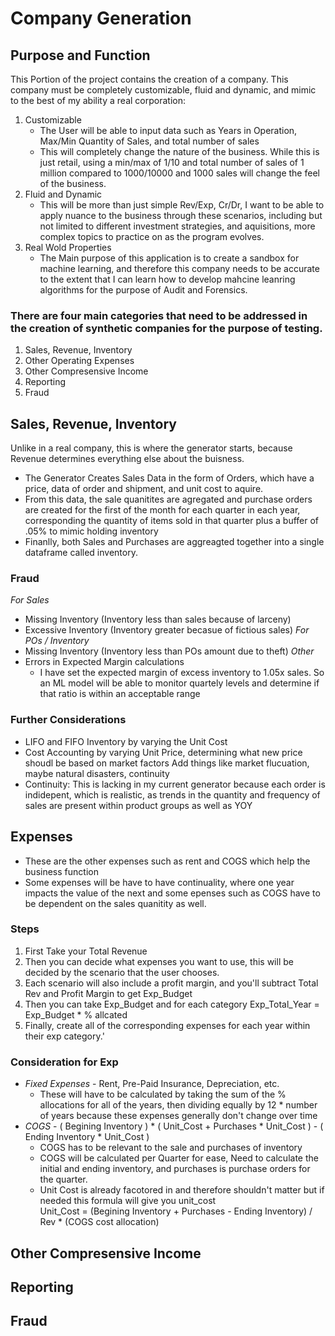 # Company Generation
## Purpose and Function
This Portion of the project contains the creation of a company. This company must be completely customizable, fluid and dynamic, and mimic to the best of my ability a real corporation:
1. Customizable
   - The User will be able to input data such as Years in Operation, Max/Min Quantity of Sales, and total number of sales
   - This will completely change the nature of the business. While this is just retail, using a min/max of 1/10 and total number of sales of 1 million compared to 1000/10000 and 1000 sales
  will change the feel of the business.
2. Fluid and Dynamic
   - This will be more than just simple Rev/Exp, Cr/Dr, I want to be able to apply nuance to the business through these scenarios, including but not limited to different investment strategies,
  and aquisitions, more complex topics to practice on as the program evolves.
3. Real Wold Properties
    - The Main purpose of this application is to create a sandbox for machine learning, and therefore this company needs to be accurate to the extent that I can learn how to develop mahcine leanring
   algorithms for the purpose of Audit and Forensics. 
  
### There are four main categories that need to be addressed in the creation of synthetic companies for the purpose of testing.
1. Sales, Revenue, Inventory
2. Other Operating Expenses
3. Other Compresensive Income
4. Reporting
5. Fraud

## Sales, Revenue, Inventory
Unlike in a real company, this is where the generator starts, because Revenue determines everything else about the buisness. 
- The Generator Creates Sales Data in the form of Orders, which have a price, data of order and shipment, and unit cost to aquire.
- From this data, the sale quanitites are agregated and purchase orders are created for the first of the month for each quarter in each year, corresponding the quantity of items sold in that quarter plus a buffer of .05% to mimic holding inventory
- Finanlly, both Sales and Purchases are aggreagted together into a single dataframe called inventory.
### Fraud
*For Sales*
- Missing Inventory (Inventory less than sales because of larceny)
- Excessive Inventory (Inventory greater becasue of fictious sales)
*For POs / Inventory*
- Missing Inventory (Inventory less than POs amount due to theft)
*Other*
- Errors in Expected Margin calculations
    - I have set the expected margin of excess inventory to 1.05x sales. So an ML model will be able to monitor quartely levels and determine if that ratio is within an acceptable range
### Further Considerations
- LIFO and FIFO Inventory by varying the Unit Cost
- Cost Accounting by varying Unit Price, determining what new price shoudl be based on market factors
Add things like market flucuation, maybe natural disasters, continuity
- Continuity: This is lacking in my current generator because each order is indidepent, which is realistic, as trends in the quantity and frequency of sales are present within product groups as well as YOY

## Expenses
- These are the other expenses such as rent and COGS which help the business function
- Some expenses will be have to have continuality, where one year impacts the value of the next and some epenses such as COGS have to be dependent on the sales quanitity as well.
### Steps
1. First Take your Total Revenue
2. Then you can decide what expenses you want to use, this will be decided by the scenario that the user chooses.
3. Each scenario will also include a profit margin, and you'll subtract Total Rev and Profit Margin to get Exp_Budget
4. Then you can take Exp_Budget and for each category Exp_Total_Year = Exp_Budget * % allcated
5. Finally, create all of the corresponding expenses for each year within their exp category.'
### Consideration for Exp
- *Fixed Expenses* - Rent, Pre-Paid Insurance, Depreciation, etc.
   - These will have to be calculated by taking the sum of the % allocations for all of the years, then dividing equally by 12 * number of years because these expenses generally don't change over time
- *COGS* - ( Begining Inventory ) * ( Unit_Cost + Purchases * Unit_Cost ) - ( Ending Inventory * Unit_Cost )
   - COGS has to be relevant to the sale and purchases of inventory
   - COGS will be calculated per Quarter for ease, Need to calculate the initial and ending inventory, and purchases is purchase orders for the quarter.
   - Unit Cost is already facotored in and therefore shouldn't matter but if needed this formula will give you unit_cost \
     Unit_Cost = (Begining Inventory + Purchases - Ending Inventory) / Rev * (COGS cost allocation)
## Other Compresensive Income
## Reporting
## Fraud
